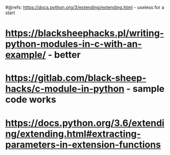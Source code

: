 #@refs: https://docs.python.org/3/extending/extending.html - useless for a start
#	https://blacksheephacks.pl/writing-python-modules-in-c-with-an-example/ - better
#	https://gitlab.com/black-sheep-hacks/c-module-in-python - sample code works

#  https://docs.python.org/3.6/extending/extending.html#extracting-parameters-in-extension-functions